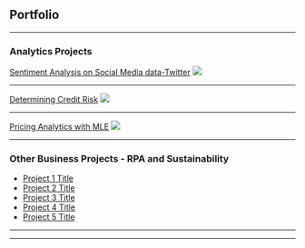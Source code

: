 ## Portfolio

---

### Analytics Projects

[Sentiment Analysis on Social Media data-Twitter](https://kevweirikefe.github.io/blob/master/projects/NLP-Sentiment%20Analysis.html)
<img src="images/dummy_thumbnail.jpg?raw=true"/>

---
[Determining Credit Risk](https://github.com/KevweIrikefe/kevweirikefe.github.io/blob/master/projects/Predictive%20model%20to%20determine%20credit%20risk.html)
<img src="images/dummy_thumbnail.jpg?raw=true"/>

---
[Pricing Analytics with MLE](https://github.com/KevweIrikefe/kevweirikefe.github.io/blob/master/projects/PricingProject.html)
<img src="images/dummy_thumbnail.jpg?raw=true"/>

---

### Other Business Projects - RPA and Sustainability 

- [Project 1 Title](http://example.com/)
- [Project 2 Title](http://example.com/)
- [Project 3 Title](http://example.com/)
- [Project 4 Title](http://example.com/)
- [Project 5 Title](http://example.com/)

---




---

